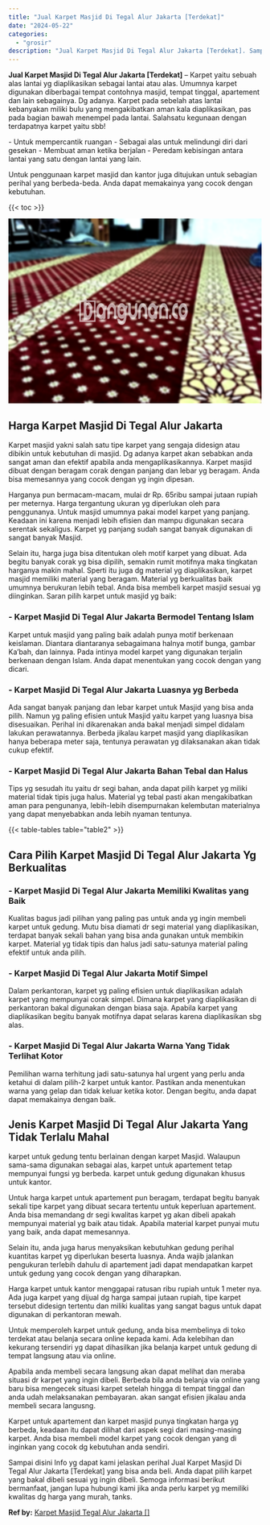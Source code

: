 ```yaml
---
title: "Jual Karpet Masjid Di Tegal Alur Jakarta [Terdekat]"
date: "2024-05-22"
categories: 
  - "grosir"
description: "Jual Karpet Masjid Di Tegal Alur Jakarta [Terdekat]. Sampai disini Info yg dapat kami jelaskan perihal Jual Karpet Masjid Di Tegal Alur Jakarta [Terdekat]..."
---
```


**Jual Karpet Masjid Di Tegal Alur Jakarta \[Terdekat\]** – Karpet yaitu sebuah alas lantai yg diaplikasikan sebagai lantai atau alas. Umumnya karpet digunakan diberbagai tempat contohnya masjid, tempat tinggal, apartement dan lain sebagainya. Dg adanya. Karpet pada sebelah atas lantai kebanyakan miliki bulu yang mengakibatkan aman kala diaplikasikan, pas pada bagian bawah menempel pada lantai. Salahsatu kegunaan dengan terdapatnya karpet yaitu sbb!

\- Untuk mempercantik ruangan - Sebagai alas untuk melindungi diri dari gesekan - Membuat aman ketika berjalan - Peredam kebisingan antara lantai yang satu dengan lantai yang lain.

Untuk penggunaan karpet masjid dan kantor juga ditujukan untuk sebagian perihal yang berbeda-beda. Anda dapat memakainya yang cocok dengan kebutuhan.

{{< toc >}}

![Jual Karpet Masjid Di Tegal Alur Jakarta [Terdekat]](/images/grosir-karpet-murah-12.png)

## Harga Karpet Masjid Di Tegal Alur Jakarta

Karpet masjid yakni salah satu tipe karpet yang sengaja didesign atau dibikin untuk kebutuhan di masjid. Dg adanya karpet akan sebabkan anda sangat aman dan efektif apabila anda mengaplikasikannya. Karpet masjid dibuat dengan beragam corak dengan panjang dan lebar yg beragam. Anda bisa memesannya yang cocok dengan yg ingin dipesan.

Harganya pun bermacam-macam, mulai dr Rp. 65ribu sampai jutaan rupiah per meternya. Harga tergantung ukuran yg diperlukan oleh para penggunanya. Untuk masjid umumnya pakai model karpet yang panjang. Keadaan ini karena menjadi lebih efisien dan mampu digunakan secara serentak sekaligus. Karpet yg panjang sudah sangat banyak digunakan di sangat banyak Masjid.

Selain itu, harga juga bisa ditentukan oleh motif karpet yang dibuat. Ada begitu banyak corak yg bisa dipilih, semakin rumit motifnya maka tingkatan harganya makin mahal. Sperti itu juga dg material yg diaplikasikan, karpet masjid memiliki material yang beragam. Material yg berkualitas baik umumnya berukuran lebih tebal. Anda bisa membeli karpet masjid sesuai yg diinginkan. Saran pilih karpet untuk masjid yg baik:

### \- Karpet Masjid Di Tegal Alur Jakarta Bermodel Tentang Islam

Karpet untuk masjid yang paling baik adalah punya motif berkenaan keislaman. Diantara diantaranya sebagaimana halnya motif bunga, gambar Ka’bah, dan lainnya. Pada intinya model karpet yang digunakan terjalin berkenaan dengan Islam. Anda dapat menentukan yang cocok dengan yang dicari.

### \- Karpet Masjid Di Tegal Alur Jakarta Luasnya yg Berbeda

Ada sangat banyak panjang dan lebar karpet untuk Masjid yang bisa anda pilih. Namun yg paling efisien untuk Masjid yaitu karpet yang luasnya bisa disesuaikan. Perihal ini dikarenakan anda bakal menjadi simpel didalam lakukan perawatannya. Berbeda jikalau karpet masjid yang diaplikasikan hanya beberapa meter saja, tentunya perawatan yg dilaksanakan akan tidak cukup efektif.

### \- Karpet Masjid Di Tegal Alur Jakarta Bahan Tebal dan Halus

Tips yg sesudah itu yaitu dr segi bahan, anda dapat pilih karpet yg miliki material tidak tipis juga halus. Material yg tebal pasti akan mengakibatkan aman para pengunanya, lebih-lebih disempurnakan kelembutan materialnya yang dapat menyebabkan anda lebih nyaman tentunya.

{{< table-tables table="table2" >}}

## Cara Pilih Karpet Masjid Di Tegal Alur Jakarta Yg Berkualitas

### \- Karpet Masjid Di Tegal Alur Jakarta Memiliki Kwalitas yang Baik

Kualitas bagus jadi pilihan yang paling pas untuk anda yg ingin membeli karpet untuk gedung. Mutu bisa diamati dr segi material yang diaplikasikan, terdapat banyak sekali bahan yang bisa anda gunakan untuk membikin karpet. Material yg tidak tipis dan halus jadi satu-satunya material paling efektif untuk anda pilih.

### \- Karpet Masjid Di Tegal Alur Jakarta Motif Simpel

Dalam perkantoran, karpet yg paling efisien untuk diaplikasikan adalah karpet yang mempunyai corak simpel. Dimana karpet yang diaplikasikan di perkantoran bakal digunakan dengan biasa saja. Apabila karpet yang diaplikasikan begitu banyak motifnya dapat selaras karena diaplikasikan sbg alas.

### \- Karpet Masjid Di Tegal Alur Jakarta Warna Yang Tidak Terlihat Kotor

Pemilihan warna terhitung jadi satu-satunya hal urgent yang perlu anda ketahui di dalam pilih-2 karpet untuk kantor. Pastikan anda menentukan warna yang gelap dan tidak keluar ketika kotor. Dengan begitu, anda dapat dapat memakainya dengan baik.

## Jenis Karpet Masjid Di Tegal Alur Jakarta Yang Tidak Terlalu Mahal

karpet untuk gedung tentu berlainan dengan karpet Masjid. Walaupun sama-sama digunakan sebagai alas, karpet untuk apartement tetap mempunyai fungsi yg berbeda. karpet untuk gedung digunakan khusus untuk kantor.

Untuk harga karpet untuk apartement pun beragam, terdapat begitu banyak sekali tipe karpet yang dibuat secara tertentu untuk keperluan apartement. Anda bisa memandang dr segi kwalitas karpet yg akan dibeli apakah mempunyai material yg baik atau tidak. Apabila material karpet punyai mutu yang baik, anda dapat memesannya.

Selain itu, anda juga harus menyaksikan kebutuhkan gedung perihal kuantitas karpet yg diperlukan beserta luasnya. Anda wajib jalankan pengukuran terlebih dahulu di apartement jadi dapat mendapatkan karpet untuk gedung yang cocok dengan yang diharapkan.

Harga karpet untuk kantor menggapai ratusan ribu rupiah untuk 1 meter nya. Ada juga karpet yang dijual dg harga sampai jutaan rupiah, tipe karpet tersebut didesign tertentu dan miliki kualitas yang sangat bagus untuk dapat digunakan di perkantoran mewah.

Untuk memperoleh karpet untuk gedung, anda bisa membelinya di toko terdekat atau belanja secara online kepada kami. Ada kelebihan dan kekurang tersendiri yg dapat dihasilkan jika belanja karpet untuk gedung di tempat langsung atau via online.

Apabila anda membeli secara langsung akan dapat melihat dan meraba situasi dr karpet yang ingin dibeli. Berbeda bila anda belanja via online yang baru bisa mengecek situasi karpet setelah hingga di tempat tinggal dan anda udah melaksanakan pembayaran. akan sangat efisien jikalau anda membeli secara langusng.

Karpet untuk apartement dan karpet masjid punya tingkatan harga yg berbeda, keadaan itu dapat dilihat dari aspek segi dari masing-masing karpet. Anda bisa membeli model karpet yang cocok dengan yang di inginkan yang cocok dg kebutuhan anda sendiri.

Sampai disini Info yg dapat kami jelaskan perihal Jual Karpet Masjid Di Tegal Alur Jakarta \[Terdekat\] yang bisa anda beli. Anda dapat pilih karpet yang bakal dibeli sesuai yg ingin dibeli. Semoga informasi berikut bermanfaat, jangan lupa hubungi kami jika anda perlu karpet yg memiliki kwalitas dg harga yang murah, tanks.

**Ref by:**  [Karpet Masjid Tegal Alur Jakarta []](https://id.wikipedia.org/wiki/Karpet)

